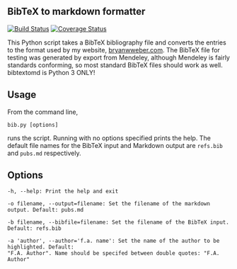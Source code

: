BibTeX to markdown formatter
---
[![Build Status](https://travis-ci.org/bryanwweber/bibtextomd.svg?branch=master)](https://travis-ci.org/bryanwweber/bibtextomd)
[![Coverage Status](https://coveralls.io/repos/github/bryanwweber/bibtextomd/badge.svg?branch=master)](https://coveralls.io/github/bryanwweber/bibtextomd?branch=master)

This Python script takes a BibTeX bibliography file and converts the
entries to the format used by my website, [bryanwweber.com](http://bryanwweber.com).
The BibTeX file for testing was generated by export from Mendeley,
although Mendeley is fairly standards conforming, so most standard
BibTeX files should work as well. bibtextomd is Python 3 ONLY!

Usage
---

From the command line,

    bib.py [options]

runs the script. Running with no options specified prints the help.
The default file names for the BibTeX input and
Markdown output are `refs.bib` and `pubs.md` respectively.

Options
---

    -h, --help: Print the help and exit

    -o filename, --output=filename: Set the filename of the markdown output. Default: pubs.md

    -b filename, --bibfile=filename: Set the filename of the BibTeX input. Default: refs.bib

    -a 'author', --author='f.a. name': Set the name of the author to be highlighted. Default:
    "F.A. Author". Name should be specifed between double quotes: "F.A. Author"

